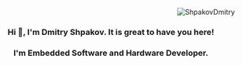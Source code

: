 <p align="right"> <img src="https://komarev.com/ghpvc/?username=ShpakovDmitry" alt="ShpakovDmitry" /> </p>

<h3 align="center"> Hi 👋, I'm Dmitry Shpakov. It is great to have you here!<br/> </h3> 

<h3 align= "center">I'm Embedded Software and Hardware Developer.</h3>


<!--
**ShpakovDmitry/ShpakovDmitry** is a ✨ _special_ ✨ repository because its `README.md` (this file) appears on your GitHub profile.

Here are some ideas to get you started:

- 🔭 I’m currently working on ...
- 🌱 I’m currently learning ...
- 👯 I’m looking to collaborate on ...
- 🤔 I’m looking for help with ...
- 💬 Ask me about ...
- 📫 How to reach me: ...
- 😄 Pronouns: ...
- ⚡ Fun fact: ...
-->
